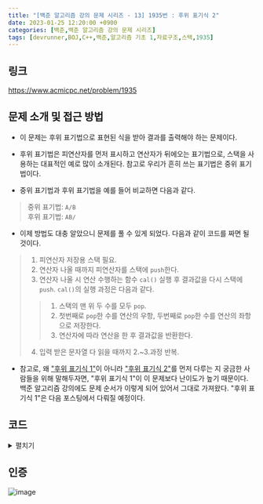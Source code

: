 ```yaml
---
title: "[백준 알고리즘 강의 문제 시리즈 - 13] 1935번 : 후위 표기식 2"
date: 2023-01-25 12:20:00 +0900
categories: [백준,백준 알고리즘 강의 문제 시리즈]
tags: [devrunner,BOJ,C++,백준,알고리즘 기초 1,자료구조,스택,1935]
---
```


링크
---
<https://www.acmicpc.net/problem/1935>


문제 소개 및 접근 방법
---
* 이 문제는 후위 표기법으로 표현된 식을 받아 결과를 출력해야 하는 문제이다.

* 후위 표기법은 피연산자를 먼저 표시하고 연산자가 뒤에오는 표기법으로, 스택을 사용하는 대표적인 예로 많이 소개된다.
참고로 우리가 흔히 쓰는 표기법은 중위 표기법이다.

* 중위 표기법과 후위 표기법을 예를 들어 비교하면 다음과 같다.
> 중위 표기법: `A/B`<br>
> 후위 표기법: `AB/`

* 이제 방법도 대충 알았으니 문제를 풀 수 있게 되었다.
다음과 같이 코드를 짜면 될 것이다.

> 1. 피연산자 저장용 스택 필요.
> 2. 연산자 나올 때까지 피연산자를 스택에 `push`한다.
> 3. 연산자 나올 시 연산 수행하는 함수 `cal()` 실행 후 결과값을 다시 스택에 `push`. `cal()`의 실행 과정은 다음과 같다.
>> 1. 스택의 맨 위 두 수를 모두 `pop`.
>> 2. 첫번째로 `pop`한 수를 연산의 우항, 두번째로 `pop`한 수를 연산의 좌항으로 저장한다.
>> 3. 연산자에 따라 연산을 한 후 결과값을 반환한다.
> 4. 입력 받은 문자열 다 읽을 때까지 2.~3.과정 반복.

* 참고로, 왜 ["후위 표기식 1"](https://www.acmicpc.net/problem/1918)이 아니라 ["후위 표기식 2"](https://www.acmicpc.net/problem/1935)를 먼저 다루는 지 궁금한 사람들을 위해 말해두자면, "후위 표기식 1"이 이 문제보다 난이도가 높기 때문이다.
백준 알고리즘 강의에도 문제 순서가 이렇게 되어 있어서 그대로 가져왔다.
"후위 표기식 1"은 다음 포스팅에서 다뤄질 예정이다.


코드
---
<details>
<summary>펼치기</summary>
<div markdown="1">

```cpp
#include <bits/stdc++.h>
using namespace std;

int n;

// 후위표기식을 저장할 문자열
string str;

// 피연산자를 저장할 스택
stack<double> stk;

// 피연산자의 실제 값을 저장할 벡터
vector<double> operand;

double cal(char oper)
{
    double a, b, ret;
    // 연산의 우항
    b = stk.top();
    stk.pop();

    // 연산의 좌항
    a = stk.top();
    stk.pop();

    switch (oper)
    {
    case '+':
        ret = a + b;
        break;

    case '-':
        ret = a - b;
        break;

    case '*':
        ret = a * b;
        break;

    case '/':
        ret = a / b;
        break;
    }

    return ret;
}

int main()
{
    ios_base::sync_with_stdio(false);
    cin.tie(NULL);
    cout.tie(NULL);

    cin >> n;
    cin >> str;

    for (int i = 0; i < n; ++i)
    {
        double tmp;
        cin >> tmp;

        operand.push_back(tmp);
    }

    for (char i : str)
    {
        // 피연산자
        if (i >= 'A' && i <= 'Z')
        {
            stk.push(operand[i - 'A']);
        }
        // 연산자
        else
        {
            stk.push(cal(i));
        }
    }

    // 소수점 둘째 자리까지 출력
    cout << fixed;
    cout.precision(2);
    cout << stk.top();

    return 0;
}
```

</div>
</details>

인증
---
![image](https://user-images.githubusercontent.com/87963766/214472758-67283cb7-f4b9-4dd2-a2bc-3084f374c58a.png)
